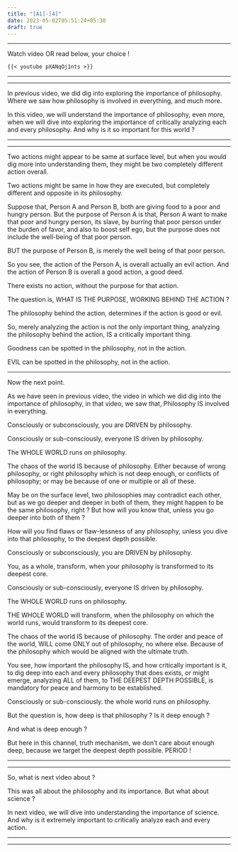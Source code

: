 ```yaml
---
title: "[A1]-[4]"
date: 2023-05-02T05:51:24+05:30
draft: true
---
```


---

Watch video OR read below, your choice !

```
{{< youtube pXANqOj1nts >}}
```

---

---

In previous video, we did dig into exploring the importance of philosophy. Where we saw how philosophy is involved in everything, and much more.

In this video, we will understand the importance of philosophy, even more, when we will dive into exploring the importance of critically analyzing each and every philosophy. And why is it so important for this world ?

---

---

Two actions might appear to be same at surface level, but when you would dig more into understanding them, they might be two completely different action overall.

Two actions might be same in how they are executed, but completely different and opposite in its philosophy.

Suppose that, Person A and Person B, both are giving food to a poor and hungry person. But the purpose of Person A is that, Person A want to make that poor and hungry person, its slave, by burring that poor person under the burden of favor, and also to boost self ego, but the purpose does not include the well-being of that poor person.

BUT the purpose of Person B, is merely the well being of that poor person.

So you see, the action of the Person A, is overall actually an evil action. And the action of Person B is overall a good action, a good deed.

There exists no action, without the purpose for that action.

The question is, WHAT IS THE PURPOSE, WORKING BEHIND THE ACTION ?

The philosophy behind the action, determines if the action is good or evil.

So, merely analyzing the action is not the only important thing, analyzing the philosophy behind the action, IS a critically important thing.

Goodness can be spotted in the philosophy, not in the action.

EVIL can be spotted in the philosophy, not in the action.

---

Now the next point.

As we have seen in previous video, the video in which we did dig into the importance of philosophy, in that video, we saw that, Philosophy IS involved in everything.

Consciously or subconsciously, you are DRIVEN by philosophy.

Consciously or sub-consciously, everyone IS driven by philosophy.

The WHOLE WORLD runs on philosophy.

The chaos of the world IS because of philosophy. Either because of wrong philosophy, or right philosophy which is not deep enough, or conflicts of philosophy; or may be because of one or multiple or all of these.

May be on the surface level, two philosophies may contradict each other, but as we go deeper and deeper in both of them, they might happen to be the same philosophy, right ? But how will you know that, unless you go deeper into both of them ?

How will you find flaws or flaw-lessness of any philosophy, unless you dive into that philosophy, to the deepest depth possible.

Consciously or subconsciously, you are DRIVEN by philosophy.

You, as a whole, transform, when your philosophy is transformed to its deepest core.

Consciously or sub-consciously, everyone IS driven by philosophy.

The WHOLE WORLD runs on philosophy.

THE WHOLE WORLD will transform, when the philosophy on which the world runs, would transform to its deepest core.

The chaos of the world IS because of philosophy. The order and peace of the world, WILL come ONLY out of philosophy, no where else. Because of the philosophy which would be aligned with the ultimate truth.

You see, how important the philosophy IS, and how critically important is it, to dig deep into each and every philosophy that does exists, or might emerge, analyzing ALL of them, to THE DEEPEST DEPTH POSSIBLE, is mandatory for peace and harmony to be established.

Consciously or sub-consciously. the whole world runs on philosophy.

But the question is, how deep is that philosophy ? Is it deep enough ?

And what is deep enough ?

But here in this channel, truth mechanism, we don’t care about enough deep, because we target the deepest depth possible. PERIOD !

---

---

So, what is next video about ?

This was all about the philosophy and its importance. But what about science ?

In next video, we will dive into understanding the importance of science. And why is it extremely important to critically analyze each and every action.

---

---
